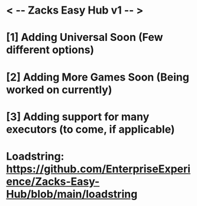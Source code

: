 # < -- Zacks Easy Hub v1 -- >
# [1] Adding Universal Soon (Few different options)
# [2] Adding More Games Soon (Being worked on currently)
# [3] Adding support for many executors (to come, if applicable)

# Loadstring: https://github.com/EnterpriseExperience/Zacks-Easy-Hub/blob/main/loadstring
